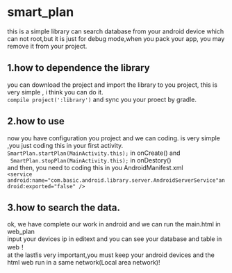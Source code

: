 # smart_plan
this is a simple library can search database from your android device which can not root,but it is just for debug mode,when you  pack your app, you may remove it from your project.
## 1.how to dependence the library
you can download the project and import the library to you project, this is very simple , i think you can do it.
<br/>`compile project(':library')` and sync you your proect by gradle.<br/>
## 2.how to use
now you have configuration you project and we can coding. is very simple ,you just coding this in your first activity.<br/>
`SmartPlan.startPlan(MainActivity.this);` in onCreate() and <br/> ` SmartPlan.stopPlan(MainActivity.this);` in onDestory() <br/>
 and then, you need to coding this in you AndroidManifest.xml <br/>
`<service android:name="com.basic.android.library.server.AndroidServerService"android:exported="false" />`
</br>
## 3.how to search the data.
ok, we have complete our work in android and we can run the main.html in web_plan<br/>
input your devices ip in editext and you can see your database and table in web！<br/>
at the last!is very important,you must keep your android devices and the html web run in a same network(Local area network)! 
